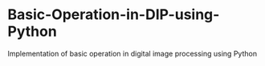 # Basic-Operation-in-DIP-using-Python
Implementation of basic operation in digital image processing using Python
